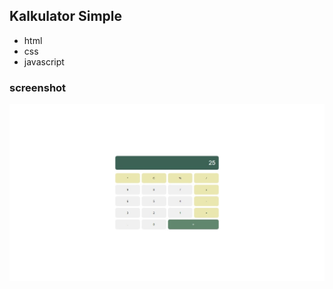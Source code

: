 ## Kalkulator Simple

- html
- css
- javascript

### screenshot
![kalkulator](https://raw.githubusercontent.com/ilhammfadilah/kalkulator/main/kalkulator.jpeg)
